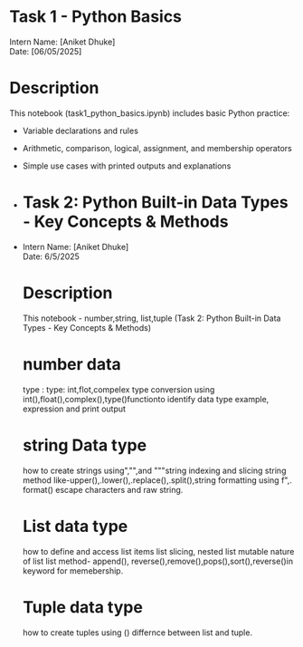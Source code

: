 # Task 1 - Python Basics

Intern Name: [Aniket Dhuke]  
Date: [06/05/2025]

# Description

This notebook (task1_python_basics.ipynb) includes basic Python practice:
- Variable declarations and rules
- Arithmetic, comparison, logical, assignment, and membership operators
- Simple use cases with printed outputs and explanations

- # Task 2: Python Built-in Data Types - Key Concepts & Methods
- Intern Name: [Aniket Dhuke]  
  Date: 6/5/2025

  # Description
   This notebook - number,string, list,tuple (Task 2: Python Built-in Data Types - Key Concepts & Methods)

  # number data
  type : type: int,flot,compelex type conversion using
  int(),float(),complex(),type()functionto identify data type example, expression and print output
  # string Data type
  how to create strings using","",and """string indexing and slicing string method like-upper(),.lower(),.replace(),.split(),string formatting using f",. format()
  escape characters and raw string.
  # List data type
  how to define and access list items list slicing, nested list mutable nature of list
  list method- append(), reverse(),remove(),pops(),sort(),reverse()in keyword for memebership.
  # Tuple data type
  how to create tuples using () differnce between list and tuple.

  #
